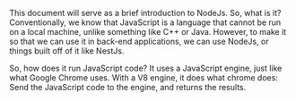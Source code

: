 This document will serve as a brief introduction to NodeJs. So, what is it? Conventionally, we know that JavaScript is a language that cannot be run on a local machine, unlike something like C++ or Java. However, to make it so that we can use it in back-end applications, we can use NodeJs, or things built off of it like NestJs.

  

So, how does it run JavaScript code? It uses a JavaScript engine, just like what Google Chrome uses. With a V8 engine, it does what chrome does: Send the JavaScript code to the engine, and returns the results.